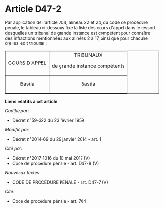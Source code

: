 # Article D47-2

Par application de l'article 704, alinéas 22 et 24, du code de procédure pénale, le tableau ci-dessous fixe la liste des
cours d'appel dans le ressort desquelles un tribunal de grande instance est compétent pour connaître des infractions
mentionnées aux alinéas 2 à 17, ainsi que pour chacune d'elles ledit tribunal : 

<table border="1">
  <tbody>
    <tr>
      <td align="center"> COURS D'APPEL</td>
      <td align="center"> TRIBUNAUX 

de grande instance compétents</td>
    </tr>
    <tr>
      <td align="center">

Bastia 

</td>
      <td align="center">

Bastia

</td>
    </tr>
  </tbody>
</table>

**Liens relatifs à cet article**

_Codifié par_:

  - Décret n°59-322 du 23 février 1959

_Modifié par_:

  - Décret n°2014-69 du 29 janvier 2014 - art. 1

_Cité par_:

  - Décret n°2017-1016 du 10 mai 2017 (V)
  - Code de procédure pénale - art. D47-8 (V)

_Nouveaux textes_:

  - CODE DE PROCEDURE PENALE - art. D47-7 (V)

_Cite_:

  - Code de procédure pénale - art. 704
